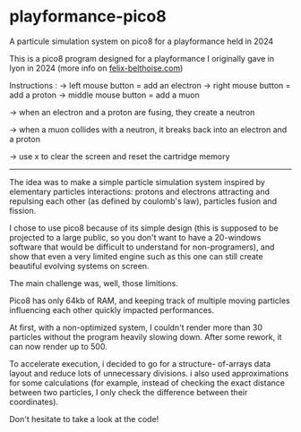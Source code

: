 # playformance-pico8
A particule simulation system on pico8 for a playformance held in 2024

This is a pico8 program designed for a playformance I originally gave in lyon in 2024 (more info on [felix-belthoise.com](www.felix-belthoise.com))

Instructions :
-> left mouse button = add an electron
-> right mouse button = add a proton
-> middle mouse button = add a muon

-> when an electron and a proton are fusing, they create a neutron

-> when a muon collides with a neutron, it breaks back into an electron and a proton

-> use x to clear the screen and reset the cartridge memory

----

The idea was to make a simple particle simulation system inspired by elementary particles interactions: protons and electrons attracting and repulsing each other (as defined by coulomb's law), particles fusion and fission.

I chose to use pico8 because of its simple design (this is supposed to be projected to a large public, so you don't want to have a 20-windows software that would be difficult to understand for non-programers), and show that even a very limited engine such as this one can still create beautiful evolving systems on screen.

The main challenge was, well, those limitions.

Pico8 has only 64kb of RAM, and keeping track of multiple moving particles influencing each other quickly impacted performances.

At first, with a non-optimized system, I couldn't render more than 30 particles without the program heavily slowing down. After some rework, it can now render up to 500.

To accelerate execution, i decided to go for a structure- of-arrays data layout and reduce lots of unnecessary divisions. i also used approximations for some calculations (for example, instead of checking the exact distance between two particles, I only check the difference between their coordinates).

Don't hesitate to take a look at the code!
